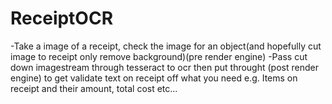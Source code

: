 # ReceiptOCR
-Take a image of a receipt, check the image for an object(and hopefully cut image to receipt only remove background)(pre render engine)
-Pass cut down imagestream through tesseract to ocr then put throught (post render engine) to get validate text on receipt off what you need 
e.g. Items on receipt and their amount, total cost etc...

